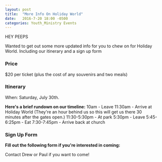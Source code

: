```yaml
---
layout: post
title:  "More Info On Holiday World"
date:   2016-7-20 18:00 -0500
categories: Youth_Ministry Events
---
```


HEY PEEPS

Wanted to get out some more updated info for you to chew on for Holiday World. Including our itinerary and a sign up form

### Price

$20 per ticket (plus the cost of any souvenirs and two meals)

### Itinerary 

When: Saturday, July 30th. 

**Here's a brief rundown on our timeline:**
10am - Leave
11:30am - Arrive at Holiday World (They're an hour behind us so this will get us there 30 minutes after the gates open.)
11:30-5:30pm  - At park
5:30pm - Leave
5:45-6:25pm - Eat
7:30-7:45pm - Arrive back at church

### Sign Up Form

**Fill out the following form if you're interested in coming:**


Contact Drew or Paul if you want to come!